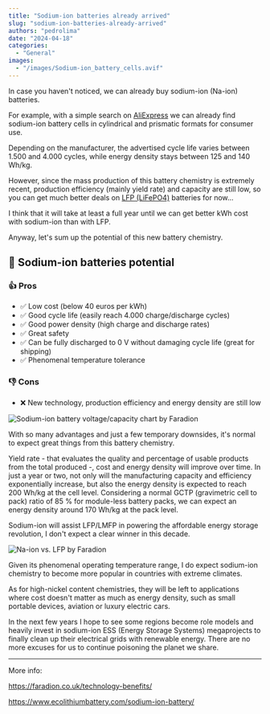 ```yaml
---
title: "Sodium-ion batteries already arrived"
slug: "sodium-ion-batteries-already-arrived"
authors: "pedrolima"
date: "2024-04-18"
categories:
  - "General"
images:
  - "/images/Sodium-ion_battery_cells.avif"
---
```


In case you haven't noticed, we can already buy sodium-ion (Na-ion) batteries.

For example, with a simple search on [AliExpress](/sodium-ion) we can already find sodium-ion battery cells in cylindrical and prismatic formats for consumer use.

Depending on the manufacturer, the advertised cycle life varies between 1.500 and 4.000 cycles, while energy density stays between 125 and 140 Wh/kg.

However, since the mass production of this battery chemistry is extremely recent, production efficiency (mainly yield rate) and capacity are still low, so you can get much better deals on [LFP (LiFePO4)](/lfp) batteries for now...

I think that it will take at least a full year until we can get better kWh cost with sodium-ion than with LFP.

Anyway, let's sum up the potential of this new battery chemistry.

## 🔋 Sodium-ion batteries potential

### 👍 Pros

- ✅ Low cost (below 40 euros per kWh)
- ✅ Good cycle life (easily reach 4.000 charge/discharge cycles)
- ✅ Good power density (high charge and discharge rates)
- ✅ Great safety
- ✅ Can be fully discharged to 0 V without damaging cycle life (great for shipping)
- ✅ Phenomenal temperature tolerance

### 👎 Cons

- ❌ New technology, production efficiency and energy density are still low

![Sodium-ion battery voltage/capacity chart by Faradion](/images/Sodium-ion_battery_voltage-capacity_chart_by_Faradion.avif "Sodium-ion battery voltage/capacity chart by Faradion")

With so many advantages and just a few temporary downsides, it's normal to expect great things from this battery chemistry.

Yield rate - that evaluates the quality and percentage of usable products from the total produced -, cost and energy density will improve over time. In just a year or two, not only will the manufacturing capacity and efficiency exponentially increase, but also the energy density is expected to reach 200 Wh/kg at the cell level. Considering a normal GCTP (gravimetric cell to pack) ratio of 85 % for module-less battery packs, we can expect an energy density around 170 Wh/kg at the pack level.

Sodium-ion will assist LFP/LMFP in powering the affordable energy storage revolution, I don't expect a clear winner in this decade.

![Na-ion vs. LFP by Faradion](/images/Na-ion_vs_LFP_by_Faradion.avif "Na-ion vs. LFP by Faradion")

Given its phenomenal operating temperature range, I do expect sodium-ion chemistry to become more popular in countries with extreme climates.

As for high-nickel content chemistries, they will be left to applications where cost doesn't matter as much as energy density, such as small portable devices, aviation or luxury electric cars.

In the next few years I hope to see some regions become role models and heavily invest in sodium-ion ESS (Energy Storage Systems) megaprojects to finally clean up their electrical grids with renewable energy. There are no more excuses for us to continue poisoning the planet we share.

---

More info:

https://faradion.co.uk/technology-benefits/

https://www.ecolithiumbattery.com/sodium-ion-battery/